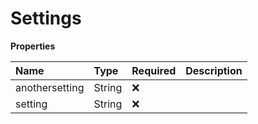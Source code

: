 # Settings

**Properties**

| Name           | Type   | Required | Description |
| :------------- | :----- | :------- | :---------- |
| anothersetting | String | ❌       |             |
| setting        | String | ❌       |             |

